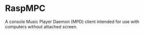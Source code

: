 RaspMPC
=======

A console Music Player Daemon (MPD) client intended for use with computers without attached screen.
